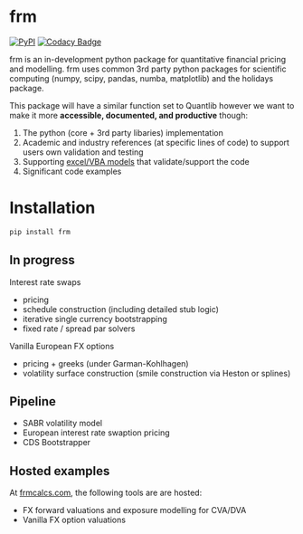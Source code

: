# frm

[![PyPI](https://img.shields.io/pypi/v/frm?label=PyPI%20Package)](https://pypi.org/project/frm/)
[![Codacy Badge](https://app.codacy.com/project/badge/Grade/84233a0d4c944e7e92abdb4011db33b4)](https://app.codacy.com/gh/frmcalcs/frm/dashboard?utm_source=gh&utm_medium=referral&utm_content=&utm_campaign=Badge_grade)

frm is an in-development python package for quantitative financial pricing and modelling.
frm uses common 3rd party python packages for scientific computing (numpy, scipy, pandas, numba, matplotlib) and the holidays package.

This package will have a similar function set to Quantlib however we want to make it more **accessible, documented, and productive** though:
1. The python (core + 3rd party libaries) implementation
2. Academic and industry references (at specific lines of code) to support users own validation and testing
3. Supporting [excel/VBA models](https://github.com/frmcalcs/frm/tree/master/excel_models) that validate/support the code 
4. Significant code examples  

# Installation
```bash
pip install frm
```

## In progress

Interest rate swaps
- pricing
- schedule construction (including detailed stub logic) 
- iterative single currency bootstrapping
- fixed rate / spread par solvers

Vanilla European FX options
- pricing + greeks (under Garman-Kohlhagen)
- volatility surface construction (smile construction via Heston or splines)  

## Pipeline
- SABR volatility model
- European interest rate swaption pricing
- CDS Bootstrapper

## Hosted examples
At [frmcalcs.com](https://frmcalcs.com), the following tools are are hosted:
- FX forward valuations and exposure modelling for CVA/DVA 
- Vanilla FX option valuations




